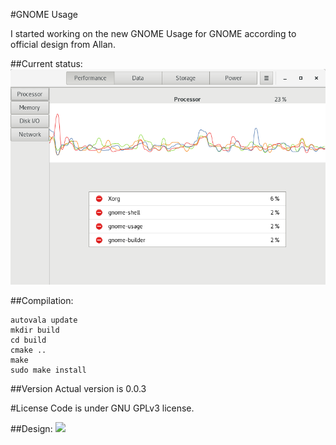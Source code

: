 #GNOME Usage

I started working on the new GNOME Usage for GNOME according to official design from Allan.<br>

##Current status:
![Screenshot](screenshot.png?raw=true )

##Compilation:
```
autovala update
mkdir build
cd build
cmake ..
make
sudo make install
```

##Version
Actual version is 0.0.3

#License
Code is under GNU GPLv3 license.

##Design:
<img src="https://rawgit.com/gnome-design-team/gnome-mockups/master/usage/usage.svg">
